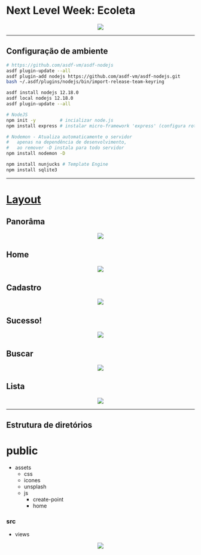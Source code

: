 # Next Level Week: Ecoleta

<p align="center">
    <img src="./public/assets/icones/.README/capa.png">
</p>

--- 

## Configuração de ambiente
~~~bash
# https://github.com/asdf-vm/asdf-nodejs
asdf plugin-update --all
asdf plugin-add nodejs https://github.com/asdf-vm/asdf-nodejs.git
bash ~/.asdf/plugins/nodejs/bin/import-release-team-keyring

asdf install nodejs 12.18.0 
asdf local nodejs 12.18.0 
asdf plugin-update --all

# NodeJS
npm init -y         # incializar node.js
npm install express # instalar micro-framework 'express' (configura rota e interpreta parâmetros)

# Nodemon - Atualiza automaticamente o servidor
#   apenas na dependência de desenvolvimento, 
#   ao remover -D instala para todo servidor
npm install nodemon -D 

npm install nunjucks # Template Engine
npm install sqlite3
~~~

---

# [Layout](https://www.figma.com/file/1SxgOMojOB2zYT0Mdk28lB/Ecoleta) 
## Panorâma
<p align="center">
    <img src="./preview/panorama.png">
</p>

## Home 
<p align="center">
    <img src="./public/assets/icones/.README/Home.png">
</p>

## Cadastro 
<p align="center">
    <img src="./public/assets/icones/.README/Cadastro.png">
</p>

## Sucesso! 
<p align="center">
    <img src="./public/assets/icones/.README/Sucesso.png">
</p>

## Buscar
<p align="center">
    <img src="./public/assets/icones/.README/Buscar.png">
</p>

## Lista
<p align="center">
    <img src="./public/assets/icones/.README/Lista.png">
</p>

---

## Estrutura de diretórios
# public
* assets
    * css
    * icones
    * unsplash
    * js
        * create-point
        * home
### src
* views    

<p align="center">
    <img src="./public/assets/icones/.README/1440x900.jpg">
</p>